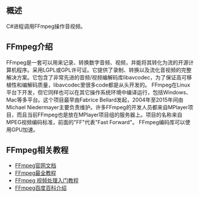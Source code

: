 ## 概述
  C#进程调用FFmpeg操作音视频。

## FFmpeg介绍
  FFmpeg是一套可以用来记录、转换数字音频、视频，并能将其转化为流的开源计算机程序。采用LGPL或GPL许可证。它提供了录制、转换以及流化音视频的完整解决方案。它包含了非常先进的音频/视频编解码库libavcodec，为了保证高可移植性和编解码质量，libavcodec里很多code都是从头开发的。
  FFmpeg在Linux平台下开发，但它同样也可以在其它操作系统环境中编译运行，包括Windows、Mac等多平台。这个项目最早由Fabrice Bellard发起，2004年至2015年间由Michael Niedermayer主要负责维护。许多FFmpeg的开发人员都来自MPlayer项目，而且当前FFmpeg也是放在MPlayer项目组的服务器上。项目的名称来自MPEG视频编码标准，前面的"FF"代表"Fast Forward"。 FFmpeg编码库可以使用GPU加速。


## FFmpeg相关教程
* [FFmpeg官网文档](https://ffmpeg.org/)
* [FFmpeg最全教程](https://cloud.tencent.com/developer/article/1773248)
* [FFmpeg 视频处理入门教程](https://ruanyifeng.com/blog/2020/01/ffmpeg.html)
* [FFmpeg百度百科介绍](https://baike.baidu.com/item/ffmpeg/2665727)
